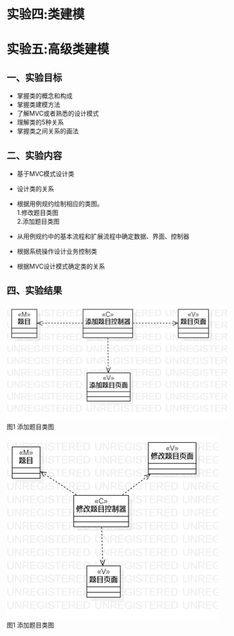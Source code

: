 # 实验四:类建模  
# 实验五:高级类建模  

## 一、实验目标
- 掌握类的概念和构成  
- 掌握类建模方法  
- 了解MVC或者熟悉的设计模式  
- 理解类的5种关系  
- 掌握类之间关系的画法  

## 二、实验内容
- 基于MVC模式设计类  
- 设计类的关系  
- 根据用例规约绘制相应的类图。    
    1.修改题目类图  
    2.添加题目类图  
 
- 从用例规约中的基本流程和扩展流程中确定数据、界面、控制器  
- 根据系统操作设计业务控制类  
- 根据MVC设计模式确定类的关系  
 ## 四、实验结果   
 ![修改题目类图](./ClassDiagram1.jpg)    
图1 添加题目类图  

![添加题目类图](./ClassDiagram2.jpg)    
图1 添加题目类图 
